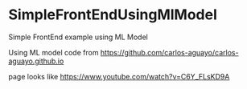 # SimpleFrontEndUsingMlModel
Simple FrontEnd example using ML Model

Using ML model code from https://github.com/carlos-aguayo/carlos-aguayo.github.io

page looks like
https://www.youtube.com/watch?v=C6Y_FLsKD9A
